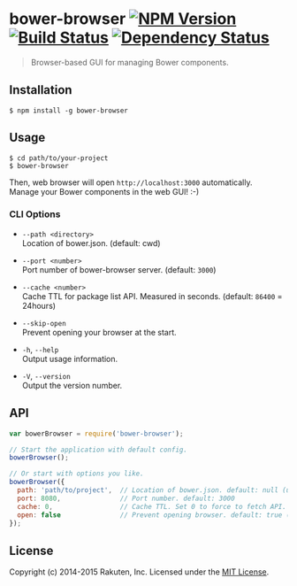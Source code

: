 # bower-browser [![NPM Version][npm-image]][npm-url] [![Build Status][travis-image]][travis-url] [![Dependency Status][deps-image]][deps-url]

> Browser-based GUI for managing Bower components.

## Installation

```shell
$ npm install -g bower-browser
```

## Usage

```shell
$ cd path/to/your-project
$ bower-browser
```

Then, web browser will open `http://localhost:3000` automatically.  
Manage your Bower components in the web GUI! :-)

### CLI Options
* `--path <directory>`  
  Location of bower.json. (default: cwd)

* `--port <number>`  
  Port number of bower-browser server. (default: `3000`)

* `--cache <number>`  
  Cache TTL for package list API. Measured in seconds. (default: `86400` = 24hours)

* `--skip-open`  
  Prevent opening your browser at the start.

* `-h`, `--help`  
  Output usage information.

* `-V`, `--version`  
  Output the version number.

## API

```javascript
var bowerBrowser = require('bower-browser');

// Start the application with default config.
bowerBrowser();

// Or start with options you like.
bowerBrowser({
  path: 'path/to/project',  // Location of bower.json. default: null (use process.cwd())
  port: 8080,               // Port number. default: 3000
  cache: 0,                 // Cache TTL. Set 0 to force to fetch API. default: 86400 (24hrs)
  open: false               // Prevent opening browser. default: true (open automatically)
});
```

## License
Copyright (c) 2014-2015 Rakuten, Inc. Licensed under the [MIT License](LICENSE).

[npm-image]: https://img.shields.io/npm/v/bower-browser.svg?style=flat
[npm-url]: https://www.npmjs.org/package/bower-browser
[travis-image]: https://img.shields.io/travis/rakuten-frontend/bower-browser/master.svg?style=flat
[travis-url]: https://travis-ci.org/rakuten-frontend/bower-browser
[deps-image]: http://img.shields.io/david/rakuten-frontend/bower-browser.svg?style=flat
[deps-url]: https://david-dm.org/rakuten-frontend/bower-browser

